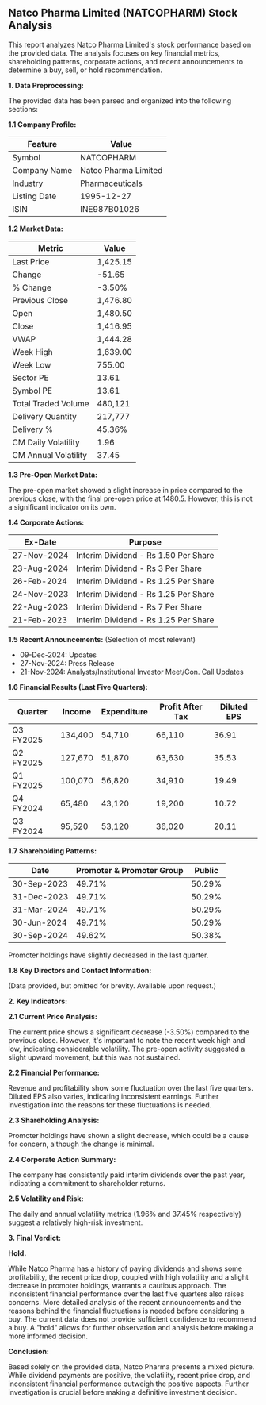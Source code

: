 ## Natco Pharma Limited (NATCOPHARM) Stock Analysis

This report analyzes Natco Pharma Limited's stock performance based on the provided data.  The analysis focuses on key financial metrics, shareholding patterns, corporate actions, and recent announcements to determine a buy, sell, or hold recommendation.

**1. Data Preprocessing:**

The provided data has been parsed and organized into the following sections:

**1.1 Company Profile:**

| Feature          | Value                     |
|-----------------|--------------------------|
| Symbol           | NATCOPHARM                |
| Company Name     | Natco Pharma Limited      |
| Industry         | Pharmaceuticals           |
| Listing Date     | 1995-12-27                |
| ISIN             | INE987B01026              |


**1.2 Market Data:**

| Metric                | Value       |
|-----------------------|-------------|
| Last Price            | 1,425.15     |
| Change                | -51.65      |
| % Change              | -3.50%      |
| Previous Close        | 1,476.80    |
| Open                  | 1,480.50    |
| Close                 | 1,416.95    |
| VWAP                  | 1,444.28    |
| Week High             | 1,639.00    |
| Week Low              | 755.00      |
| Sector PE             | 13.61       |
| Symbol PE             | 13.61       |
| Total Traded Volume   | 480,121     |
| Delivery Quantity     | 217,777     |
| Delivery %            | 45.36%      |
| CM Daily Volatility   | 1.96        |
| CM Annual Volatility  | 37.45       |


**1.3 Pre-Open Market Data:**

The pre-open market showed a slight increase in price compared to the previous close, with the final pre-open price at 1480.5.  However, this is not a significant indicator on its own.

**1.4 Corporate Actions:**

| Ex-Date       | Purpose                               |
|---------------|---------------------------------------|
| 27-Nov-2024   | Interim Dividend - Rs 1.50 Per Share  |
| 23-Aug-2024   | Interim Dividend - Rs 3 Per Share     |
| 26-Feb-2024   | Interim Dividend - Rs 1.25 Per Share  |
| 24-Nov-2023   | Interim Dividend - Rs 1.25 Per Share  |
| 22-Aug-2023   | Interim Dividend - Rs 7 Per Share     |
| 21-Feb-2023   | Interim Dividend - Rs 1.25 Per Share  |


**1.5 Recent Announcements:** (Selection of most relevant)

* 09-Dec-2024: Updates
* 27-Nov-2024: Press Release
* 21-Nov-2024: Analysts/Institutional Investor Meet/Con. Call Updates


**1.6 Financial Results (Last Five Quarters):**

| Quarter      | Income     | Expenditure | Profit After Tax | Diluted EPS |
|--------------|------------|-------------|-----------------|-------------|
| Q3 FY2025    | 134,400    | 54,710      | 66,110          | 36.91       |
| Q2 FY2025    | 127,670    | 51,870      | 63,630          | 35.53       |
| Q1 FY2025    | 100,070    | 56,820      | 34,910          | 19.49       |
| Q4 FY2024    | 65,480     | 43,120      | 19,200          | 10.72       |
| Q3 FY2024    | 95,520     | 53,120      | 36,020          | 20.11       |


**1.7 Shareholding Patterns:**

| Date         | Promoter & Promoter Group | Public |
|--------------|--------------------------|--------|
| 30-Sep-2023  | 49.71%                     | 50.29% |
| 31-Dec-2023  | 49.71%                     | 50.29% |
| 31-Mar-2024  | 49.71%                     | 50.29% |
| 30-Jun-2024  | 49.71%                     | 50.29% |
| 30-Sep-2024  | 49.62%                     | 50.38% |

Promoter holdings have slightly decreased in the last quarter.


**1.8 Key Directors and Contact Information:**

(Data provided, but omitted for brevity.  Available upon request.)


**2. Key Indicators:**

**2.1 Current Price Analysis:**

The current price shows a significant decrease (-3.50%) compared to the previous close.  However, it's important to note the recent week high and low, indicating considerable volatility.  The pre-open activity suggested a slight upward movement, but this was not sustained.

**2.2 Financial Performance:**

Revenue and profitability show some fluctuation over the last five quarters.  Diluted EPS also varies, indicating inconsistent earnings.  Further investigation into the reasons for these fluctuations is needed.

**2.3 Shareholding Analysis:**

Promoter holdings have shown a slight decrease, which could be a cause for concern, although the change is minimal.

**2.4 Corporate Action Summary:**

The company has consistently paid interim dividends over the past year, indicating a commitment to shareholder returns.

**2.5 Volatility and Risk:**

The daily and annual volatility metrics (1.96% and 37.45% respectively) suggest a relatively high-risk investment.

**3. Final Verdict:**

**Hold.**

While Natco Pharma has a history of paying dividends and shows some profitability, the recent price drop, coupled with high volatility and a slight decrease in promoter holdings, warrants a cautious approach.  The inconsistent financial performance over the last five quarters also raises concerns.  More detailed analysis of the recent announcements and the reasons behind the financial fluctuations is needed before considering a buy.  The current data does not provide sufficient confidence to recommend a buy.  A "hold" allows for further observation and analysis before making a more informed decision.

**Conclusion:**

Based solely on the provided data, Natco Pharma presents a mixed picture.  While dividend payments are positive, the volatility, recent price drop, and inconsistent financial performance outweigh the positive aspects.  Further investigation is crucial before making a definitive investment decision.
